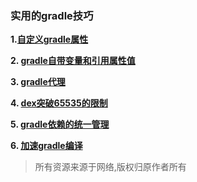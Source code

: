 ### 实用的gradle技巧

**1.[自定义gradle属性](https://github.com/hacket/gradle-config/tree/master/01_gradle_custom_property  "https://github.com/hacket/gradle-config/tree/master/01_gradle_custom_property")**

**2. [gradle自带变量和引用属性值](https://github.com/hacket/gradle-config/tree/master/02_gradle%E8%87%AA%E5%B8%A6%E5%8F%98%E9%87%8F%E5%92%8C%E5%BC%95%E7%94%A8%E5%B1%9E%E6%80%A7%E5%80%BC "https://github.com/hacket/gradle-config/tree/master/02_gradle%E8%87%AA%E5%B8%A6%E5%8F%98%E9%87%8F%E5%92%8C%E5%BC%95%E7%94%A8%E5%B1%9E%E6%80%A7%E5%80%BC")**


**3. [gradle代理](https://github.com/hacket/gradle-config/tree/master/03_gradle%E4%BB%A3%E7%90%86 "https://github.com/hacket/gradle-config/tree/master/03_gradle%E4%BB%A3%E7%90%86")**


**4. [dex突破65535的限制](https://github.com/hacket/gradle-config/tree/master/04_dex%E7%AA%81%E7%A0%B465535%E7%9A%84%E9%99%90%E5%88%B6 "https://github.com/hacket/gradle-config/tree/master/04_dex%E7%AA%81%E7%A0%B465535%E7%9A%84%E9%99%90%E5%88%B6")**


**5. [gradle依赖的统一管理](https://github.com/hacket/gradle-config/tree/master/05_gradle%E4%BE%9D%E8%B5%96%E7%9A%84%E7%BB%9F%E4%B8%80%E7%AE%A1%E7%90%86 "https://github.com/hacket/gradle-config/tree/master/05_gradle%E4%BE%9D%E8%B5%96%E7%9A%84%E7%BB%9F%E4%B8%80%E7%AE%A1%E7%90%86")**


**6. [加速gradle编译](https://github.com/hacket/gradle-config/tree/master/06_%E5%8A%A0%E9%80%9Fgradle%E7%BC%96%E8%AF%91 "https://github.com/hacket/gradle-config/tree/master/06_%E5%8A%A0%E9%80%9Fgradle%E7%BC%96%E8%AF%91")**


> 所有资源来源于网络,版权归原作者所有